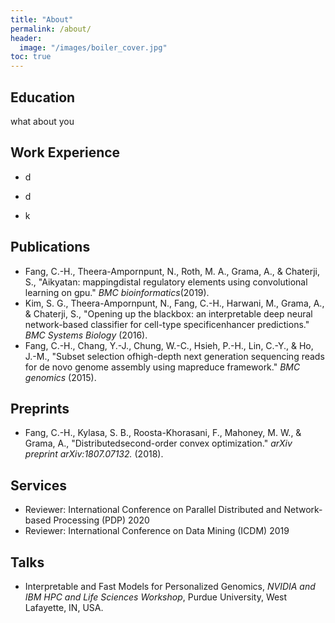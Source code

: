 ```yaml
---
title: "About"
permalink: /about/
header:
  image: "/images/boiler_cover.jpg"
toc: true
---
```



## Education
what about you

## Work Experience
- d
 * d
- k

## Publications
- Fang, C.-H., Theera-Ampornpunt, N., Roth, M. A., Grama, A., & Chaterji, S., "Aikyatan: mappingdistal regulatory elements using convolutional learning on gpu." *BMC bioinformatics*(2019).
- Kim, S. G., Theera-Ampornpunt, N., Fang, C.-H., Harwani, M., Grama, A., & Chaterji, S., "Opening up the blackbox: an interpretable deep neural network-based classifier for cell-type specificenhancer predictions." *BMC Systems Biology* (2016).
- Fang, C.-H., Chang, Y.-J., Chung, W.-C., Hsieh, P.-H., Lin, C.-Y., & Ho, J.-M., "Subset selection ofhigh-depth next generation sequencing reads for de novo genome assembly using mapreduce framework." *BMC genomics* (2015).

## Preprints

- Fang, C.-H., Kylasa, S. B., Roosta-Khorasani, F., Mahoney, M. W., & Grama, A., "Distributedsecond-order convex optimization." *arXiv preprint arXiv:1807.07132.* (2018). 

## Services
- Reviewer: International Conference on Parallel Distributed and Network-based Processing (PDP) 2020
- Reviewer: International Conference on Data Mining (ICDM) 2019

## Talks
- Interpretable and Fast Models for Personalized Genomics, *NVIDIA and IBM HPC and Life Sciences Workshop*, Purdue University, West Lafayette, IN, USA.